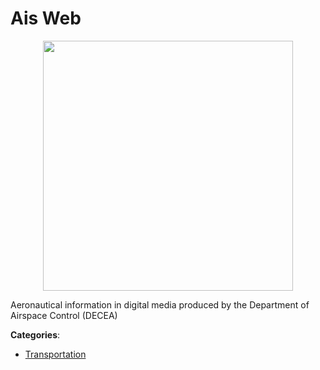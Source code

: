 # Ais Web
<p align="center">
    <img width="400" src="https://raw.githubusercontent.com/apis-list/apis-list/apis/ais-web/logo_256x256.png" />
</p>

Aeronautical information in digital media produced by the Department of Airspace Control (DECEA)



**Categories**:
- [Transportation](https://github.com/apis-list/apis-list#transportation)




